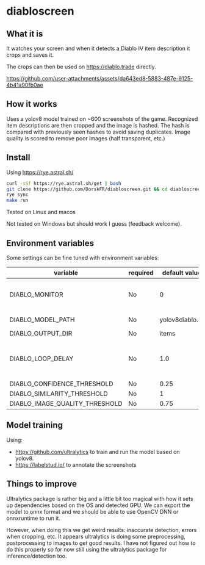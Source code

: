 
# diabloscreen

## What it is

It watches your screen and when it detects a Diablo IV item description it crops and saves it.

The crops can then be used on https://diablo.trade directly.

https://github.com/user-attachments/assets/da643ed8-5883-487e-9125-4b41a90fb0ae

## How it works

Uses a yolov8 model trained on ~600 screenshots of the game.
Recognized item descriptions are then cropped and the image is hashed.
The hash is compared with previously seen hashes to avoid saving duplicates.
Image quality is scored to remove poor images (half transparent, etc.)

## Install

Using https://rye.astral.sh/

```bash
curl -sSf https://rye.astral.sh/get | bash
git clone https://github.com/DorskFR/diabloscreen.git && cd diabloscreen
rye sync
make run
```

Tested on Linux and macos

Not tested on Windows but should work I guess (feedback welcome).

## Environment variables

Some settings can be fine tuned with environment variables:

| variable                       | required | default value   | Notes                               |
| ------------------------------ | -------- | --------------- | ----------------------------------- |
| DIABLO_MONITOR                 | No       | 0               | adjust for multi-monitor setup      |
| DIABLO_MODEL_PATH              | No       | yolov8diablo.pt | can also be .onnx                   |
| DIABLO_OUTPUT_DIR              | No       | items           |                                     |
| DIABLO_LOOP_DELAY              | No       | 1.0             | in seconds, lower requires more cpu |
| DIABLO_CONFIDENCE_THRESHOLD    | No       | 0.25            | detection                           |
| DIABLO_SIMILARITY_THRESHOLD    | No       | 1               | duplicates                          |
| DIABLO_IMAGE_QUALITY_THRESHOLD | No       | 0.75            |                                     |

## Model training

Using:
- https://github.com/ultralytics to train and run the model based on yolov8.
- https://labelstud.io/ to annotate the screenshots

## Things to improve

Ultralytics package is rather big and a little bit too magical with how it sets up dependencies based on the OS and detected GPU. We can export the model to onnx format and we should be able to use OpenCV DNN or onnxruntime to run it.

However, when doing this we get weird results: inaccurate detection, errors when cropping, etc. It appears ultralytics is doing some preprocessing, postprocessing to images to get good results. I have not figured out how to do this properly so for now still using the ultralytics package for inference/detection too.
